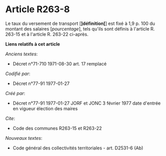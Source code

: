 # Article R263-8

Le taux du versement de transport [**]définition[**] est fixé à 1,9 p. 100 du montant des salaires [*pourcentage*], tels
qu'ils sont définis à l'article R. 263-15 et à l'article R. 263-22 ci-après.

**Liens relatifs à cet article**

_Anciens textes_:

  - Décret n°71-710 1971-08-30 art. 17 remplacé

_Codifié par_:

  - Décret n°77-91 1977-01-27

_Créé par_:

  - Décret n°77-91 1977-01-27 JORF et JONC 3 février 1977 date d'entrée en vigueur élection des maires

_Cite_:

  - Code des communes R263-15 et R263-22

_Nouveaux textes_:

  - Code général des collectivités territoriales - art. D2531-6 (Ab)
